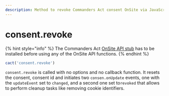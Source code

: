 ```yaml
---
description: Method to revoke Commanders Act consent OnSite via JavaScript.
---
```


# consent.revoke

{% hint style="info" %}
The Commanders Act [OnSite API stub](getting-started.md) has to be installed before using any of the OnSite API functions.
{% endhint %}

```javascript
cact('consent.revoke')
```

`consent.revoke` is called with no options and no callback function. It resets the consent, consent id and initiates two `consen.onUpdate` events, one with the `updateEvent` set to `changed`, and a second one set to`revoked` that allows to perform cleanup tasks like removing cookie identifiers.
